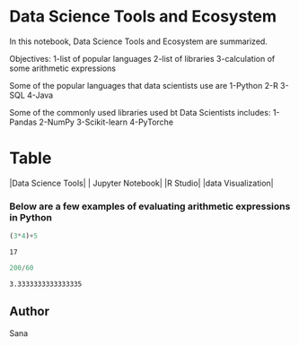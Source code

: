 # Data Science Tools and Ecosystem

In this notebook, Data Science Tools and Ecosystem are summarized.

Objectives:
1-list of popular languages
2-list of libraries
3-calculation of some arithmetic expressions


Some of the popular languages that data scientists use are
1-Python
2-R
3-SQL
4-Java



Some of the commonly used libraries used bt Data Scientists includes:
1-Pandas
2-NumPy
3-Scikit-learn
4-PyTorche

# Table

|Data Science Tools|
| Jupyter Notebook|
|R Studio|
|data Visualization|


### Below are a few examples of evaluating arithmetic expressions in Python


```python
(3*4)+5
```




    17




```python
200/60
```




    3.3333333333333335



## Author

Sana


```python

```
